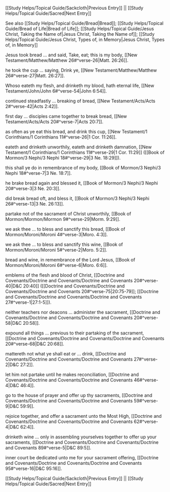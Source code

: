 [[Study Helps/Topical Guide/Sackcloth|Previous Entry]]  ||  [[Study Helps/Topical Guide/Sacred|Next Entry]]

 See also [[Study Helps/Topical Guide/Bread|Bread]]; [[Study Helps/Topical Guide/Bread of Life|Bread of Life]]; [[Study Helps/Topical Guide/Jesus Christ, Taking the Name of|Jesus Christ, Taking the Name of]]; [[Study Helps/Topical Guide/Jesus Christ, Types of, in Memory|Jesus Christ, Types of, in Memory]]

 Jesus took bread ... and said, Take, eat; this is my body, [[New Testament/Matthew/Matthew 26#^verse-26|Matt. 26:26]].

 he took the cup ... saying, Drink ye, [[New Testament/Matthew/Matthew 26#^verse-27|Matt. 26:27]].

 Whoso eateth my flesh, and drinketh my blood, hath eternal life, [[New Testament/John/John 6#^verse-54|John 6:54]].

 continued steadfastly ... breaking of bread, [[New Testament/Acts/Acts 2#^verse-42|Acts 2:42]].

 first day ... disciples came together to break bread, [[New Testament/Acts/Acts 20#^verse-7|Acts 20:7]].

 as often as ye eat this bread, and drink this cup, [[New Testament/1 Corinthians/1 Corinthians 11#^verse-26|1 Cor. 11:26]].

 eateth and drinketh unworthily, eateth and drinketh damnation, [[New Testament/1 Corinthians/1 Corinthians 11#^verse-29|1 Cor. 11:29]] ([[Book of Mormon/3 Nephi/3 Nephi 18#^verse-29|3 Ne. 18:29]]).

 this shall ye do in remembrance of my body, [[Book of Mormon/3 Nephi/3 Nephi 18#^verse-7|3 Ne. 18:7]].

 he brake bread again and blessed it, [[Book of Mormon/3 Nephi/3 Nephi 20#^verse-3|3 Ne. 20:3]].

 did break bread oft, and bless it, [[Book of Mormon/3 Nephi/3 Nephi 26#^verse-13|3 Ne. 26:13]].

 partake not of the sacrament of Christ unworthily, [[Book of Mormon/Mormon/Mormon 9#^verse-29|Morm. 9:29]].

 we ask thee ... to bless and sanctify this bread, [[Book of Mormon/Moroni/Moroni 4#^verse-3|Moro. 4:3]].

 we ask thee ... to bless and sanctify this wine, [[Book of Mormon/Moroni/Moroni 5#^verse-2|Moro. 5:2]].

 bread and wine, in remembrance of the Lord Jesus, [[Book of Mormon/Moroni/Moroni 6#^verse-6|Moro. 6:6]].

 emblems of the flesh and blood of Christ, [[Doctrine and Covenants/Doctrine and Covenants/Doctrine and Covenants 20#^verse-40|D&C 20:40]] ([[Doctrine and Covenants/Doctrine and Covenants/Doctrine and Covenants 20#^verse-75|20:75-79]]; [[Doctrine and Covenants/Doctrine and Covenants/Doctrine and Covenants 27#^verse-1|27:1-5]]).

 neither teachers nor deacons ... administer the sacrament, [[Doctrine and Covenants/Doctrine and Covenants/Doctrine and Covenants 20#^verse-58|D&C 20:58]].

 expound all things ... previous to their partaking of the sacrament, [[Doctrine and Covenants/Doctrine and Covenants/Doctrine and Covenants 20#^verse-68|D&C 20:68]].

 mattereth not what ye shall eat or ... drink, [[Doctrine and Covenants/Doctrine and Covenants/Doctrine and Covenants 27#^verse-2|D&C 27:2]].

 let him not partake until he makes reconciliation, [[Doctrine and Covenants/Doctrine and Covenants/Doctrine and Covenants 46#^verse-4|D&C 46:4]].

 go to the house of prayer and offer up thy sacraments, [[Doctrine and Covenants/Doctrine and Covenants/Doctrine and Covenants 59#^verse-9|D&C 59:9]].

 rejoice together, and offer a sacrament unto the Most High, [[Doctrine and Covenants/Doctrine and Covenants/Doctrine and Covenants 62#^verse-4|D&C 62:4]].

 drinketh wine ... only in assembling yourselves together to offer up your sacraments, [[Doctrine and Covenants/Doctrine and Covenants/Doctrine and Covenants 89#^verse-5|D&C 89:5]].

 inner court be dedicated unto me for your sacrament offering, [[Doctrine and Covenants/Doctrine and Covenants/Doctrine and Covenants 95#^verse-16|D&C 95:16]].

[[Study Helps/Topical Guide/Sackcloth|Previous Entry]]  ||  [[Study Helps/Topical Guide/Sacred|Next Entry]]